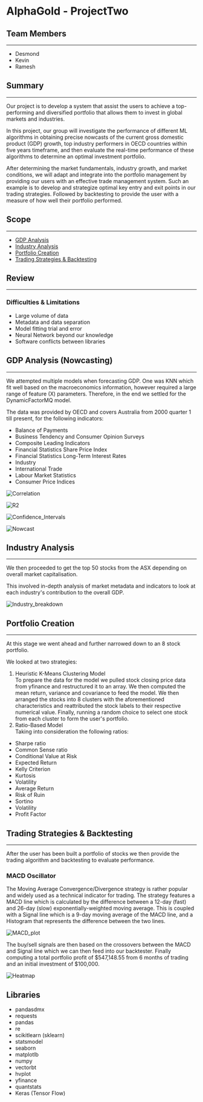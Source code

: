 # **AlphaGold** - ProjectTwo

## Team Members
---

* Desmond
* Kevin
* Ramesh

## Summary
---
Our project is to develop a system that assist the users to achieve a top-performing and diversified portfolio that allows them to invest in global markets and industries.

In this project, our group will investigate the performance of different ML algorithms in obtaining precise nowcasts of the current gross domestic product (GDP) growth, top industry performers in OECD countries within five years timeframe, and then evaluate the real-time performance of these algorithms to determine an optimal investment portfolio.  

After determining the market fundamentals, industry growth, and market conditions, we will adapt and integrate into the portfolio management by providing our users with an effective trade management system. Such an example is to develop and strategize optimal key entry and exit points in our trading strategies. Followed by backtesting to provide the user with a measure of how well their portfolio performed.

## Scope
---

* [GDP Analysis](#GDP-Analysis-(Nowcasting))
* [Industry Analysis](#Industry-Analysis)
* [Portfolio Creation](#Portfolio-Creation)
* [Trading Strategies & Backtesting](#Trading-Strategies-&-Backtesting)

## Review
---
### Difficulties & Limitations
* Large volume of data
* Metadata and data separation
* Model fitting trial and error
* Neural Network beyond our knowledge
* Software conflicts between libraries
## GDP Analysis (Nowcasting)
---
We attempted multiple models when forecasting GDP. One was KNN which fit well based on the macroeconomics information, however required a large range of feature (X) parameters. Therefore, in the end we settled for the DynamicFactorMQ model.

The data was provided by OECD and covers Australia from 2000 quarter 1 till present, for the following indicators:  
* Balance of Payments
* Business Tendency and Consumer Opinion Surveys
* Composite Leading Indicators
* Financial Statistics Share Price Index
* Financial Statistics Long-Term Interest Rates
* Industry
* International Trade
* Labour Market Statistics
* Consumer Price Indices



![Correlation](/images/gdp_factors_correlation.png) 

![R2](/images/gdp_indicators_r2.png)

![Confidence_Intervals](/images/gdp_confidence_intervals.png)

![Nowcast](/images/gdp_nowcast.png)

## Industry Analysis
---
We then proceeded to get the top 50 stocks from the ASX depending on overall market capitalisation.

This involved in-depth analysis of market metadata and indicators to look at each industry's contribution to the overall GDP.

![Industry_breakdown](/images/industry_breakdown.png)
## Portfolio Creation
---
At this stage we went ahead and further narrowed down to an 8 stock portfolio.

We looked at two strategies:  
1. Heuristic K-Means Clustering Model  
To prepare the data for the model we pulled stock closing price data from yfinance and restructured it to an array. We then computed the mean return, variance and covariance to feed the model. We then arranged the stocks into 8 clusters with the aforementioned characteristics and reattributed the stock labels to their respective numerical value. Finally, running a random choice to select one stock from each cluster to form the user's portfolio.
2. Ratio-Based Model  
Taking into consideration the following ratios:
* Sharpe ratio
* Common Sense ratio
* Conditional Value at Risk
* Expected Return
* Kelly Criterion
* Kurtosis
* Volatility
* Average Return
* Risk of Ruin
* Sortino
* Volatility
* Profit Factor
## Trading Strategies & Backtesting
---
After the user has been built a portfolio of stocks we then provide the trading algorithm and backtesting to evaluate performance.  
### MACD Oscillator  
The Moving Average Convergence/Divergence strategy is rather popular and widely used as a technical indicator for trading. The strategy features a MACD line which is calculated by the difference between a 12-day (fast) and 26-day (slow) exponentially-weighted moving average. This is coupled with a Signal line which is a 9-day moving average of the MACD line, and a Histogram that represents the difference between the two lines.  

![MACD_plot](/images/macd_signals_plot.png)

The buy/sell signals are then based on the crossovers between the MACD and Signal line which we can then feed into our backtester. Finally computing a total portfolio profit of $547,148.55 from 6 months of trading and an initial investment of $100,000.

![Heatmap](/images/macd_heatmap.png)

## Libraries
* pandasdmx 
*  requests 
* pandas
* re
* scikitlearn (sklearn)
* statsmodel
* seaborn 
* matplotlb
* numpy
* vectorbt
* hvplot
* yfinance
* quantstats
* Keras (Tensor Flow)
